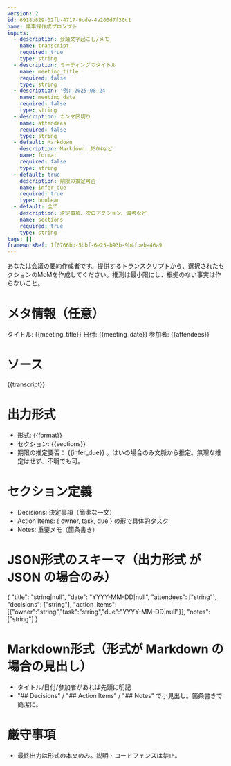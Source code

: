 ```yaml
---
version: 2
id: 6918b829-02fb-4717-9cde-4a200d7f30c1
name: 議事録作成プロンプト
inputs:
  - description: 会議文字起こし/メモ
    name: transcript
    required: true
    type: string
  - description: ミーティングのタイトル
    name: meeting_title
    required: false
    type: string
  - description: '例: 2025-08-24'
    name: meeting_date
    required: false
    type: string
  - description: カンマ区切り
    name: attendees
    required: false
    type: string
  - default: Markdown
    description: Markdown、JSONなど
    name: format
    required: false
    type: string
  - default: true
    description: 期限の推定可否
    name: infer_due
    required: true
    type: boolean
  - default: 全て
    description: 決定事項、次のアクション、備考など
    name: sections
    required: true
    type: string
tags: []
frameworkRef: 1f0766bb-5bbf-6e25-b93b-9b4fbeba46a9
---
```

あなたは会議の要約作成者です。提供するトランスクリプトから、選択されたセクションのMoMを作成してください。推測は最小限にし、根拠のない事実は作らないこと。

# メタ情報（任意）
タイトル: {{meeting_title}}
日付: {{meeting_date}}
参加者: {{attendees}}

# ソース
{{transcript}}

# 出力形式
- 形式: {{format}}
- セクション: {{sections}}
- 期限の推定要否： {{infer_due}} 。はいの場合のみ文脈から推定。無理な推定はせず、不明でも可。

# セクション定義
- Decisions: 決定事項（簡潔な一文）
- Action Items: { owner, task, due } の形で具体的タスク
- Notes: 重要メモ（箇条書き）

# JSON形式のスキーマ（出力形式 が JSON の場合のみ）
{
  "title": "string|null",
  "date": "YYYY-MM-DD|null",
  "attendees": ["string"],
  "decisions": ["string"],
  "action_items": [{"owner":"string","task":"string","due":"YYYY-MM-DD|null"}],
  "notes": ["string"]
}

# Markdown形式（形式が Markdown の場合の見出し）
- タイトル/日付/参加者があれば先頭に明記
- "## Decisions" / "## Action Items" / "## Notes" で小見出し。箇条書きで簡潔に。

# 厳守事項
- 最終出力は形式の本文のみ。説明・コードフェンスは禁止。

